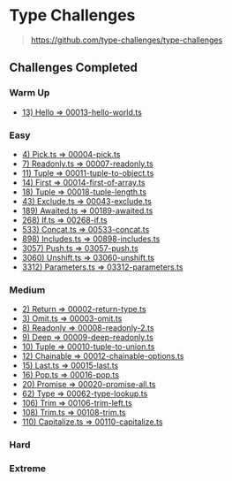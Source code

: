 # Type Challenges

> https://github.com/type-challenges/type-challenges

## Challenges Completed

<!--TableOfContents-->

### Warm Up
- [13) Hello => 00013-hello-world.ts](/0-warm-up/00013-hello-world.ts)

### Easy
- [4) Pick.ts => 00004-pick.ts](/1-easy/00004-pick.ts)
- [7) Readonly.ts => 00007-readonly.ts](/1-easy/00007-readonly.ts)
- [11) Tuple => 00011-tuple-to-object.ts](/1-easy/00011-tuple-to-object.ts)
- [14) First => 00014-first-of-array.ts](/1-easy/00014-first-of-array.ts)
- [18) Tuple => 00018-tuple-length.ts](/1-easy/00018-tuple-length.ts)
- [43) Exclude.ts => 00043-exclude.ts](/1-easy/00043-exclude.ts)
- [189) Awaited.ts => 00189-awaited.ts](/1-easy/00189-awaited.ts)
- [268) If.ts => 00268-if.ts](/1-easy/00268-if.ts)
- [533) Concat.ts => 00533-concat.ts](/1-easy/00533-concat.ts)
- [898) Includes.ts => 00898-includes.ts](/1-easy/00898-includes.ts)
- [3057) Push.ts => 03057-push.ts](/1-easy/03057-push.ts)
- [3060) Unshift.ts => 03060-unshift.ts](/1-easy/03060-unshift.ts)
- [3312) Parameters.ts => 03312-parameters.ts](/1-easy/03312-parameters.ts)

### Medium
- [2) Return => 00002-return-type.ts](/2-medium/00002-return-type.ts)
- [3) Omit.ts => 00003-omit.ts](/2-medium/00003-omit.ts)
- [8) Readonly => 00008-readonly-2.ts](/2-medium/00008-readonly-2.ts)
- [9) Deep => 00009-deep-readonly.ts](/2-medium/00009-deep-readonly.ts)
- [10) Tuple => 00010-tuple-to-union.ts](/2-medium/00010-tuple-to-union.ts)
- [12) Chainable => 00012-chainable-options.ts](/2-medium/00012-chainable-options.ts)
- [15) Last.ts => 00015-last.ts](/2-medium/00015-last.ts)
- [16) Pop.ts => 00016-pop.ts](/2-medium/00016-pop.ts)
- [20) Promise => 00020-promise-all.ts](/2-medium/00020-promise-all.ts)
- [62) Type => 00062-type-lookup.ts](/2-medium/00062-type-lookup.ts)
- [106) Trim => 00106-trim-left.ts](/2-medium/00106-trim-left.ts)
- [108) Trim.ts => 00108-trim.ts](/2-medium/00108-trim.ts)
- [110) Capitalize.ts => 00110-capitalize.ts](/2-medium/00110-capitalize.ts)

### Hard

### Extreme

<!--/TableOfContents-->

